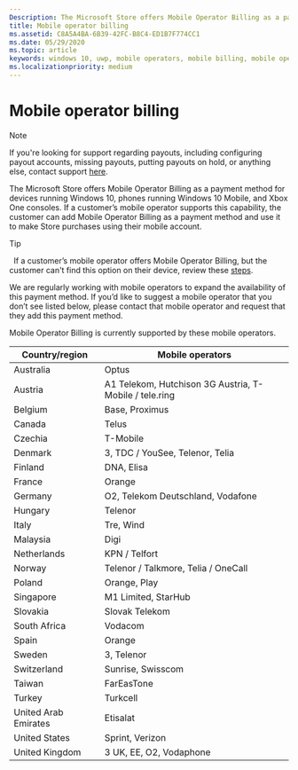 ```yaml
---
Description: The Microsoft Store offers Mobile Operator Billing as a payment method for mobile operators who support this capability.
title: Mobile operator billing
ms.assetid: C8A5A4BA-6B39-42FC-B8C4-ED1B7F774CC1
ms.date: 05/29/2020
ms.topic: article
keywords: windows 10, uwp, mobile operators, mobile billing, mobile operator billing
ms.localizationpriority: medium
---
```


# Mobile operator billing

> [!NOTE]
> If you're looking for support regarding payouts, including configuring payout accounts, missing payouts, putting payouts on hold, or anything else, contact support [here](https://developer.microsoft.com/windows/support).

The Microsoft Store offers Mobile Operator Billing as a payment method for devices running Windows 10, phones running Windows 10 Mobile, and Xbox One consoles. If a customer’s mobile operator supports this capability, the customer can add Mobile Operator Billing as a payment method and use it to make Store purchases using their mobile account.

> [!TIP]
>  If a customer’s mobile operator offers Mobile Operator Billing, but the customer can't find this option on their device, review these [steps](https://support.microsoft.com/instantanswers/b25d6dd6-fb8b-3710-1e13-4d30eb01b51f).

We are regularly working with mobile operators to expand the availability of this payment method. If you’d like to suggest a mobile operator that you don’t see listed below, please contact that mobile operator and request that they add this payment method.

Mobile Operator Billing is currently supported by these mobile operators.

| Country/region       | Mobile operators                                        |
|----------------------|---------------------------------------------------------|
| Australia            | Optus                                                   |
| Austria              | A1 Telekom, Hutchison 3G Austria, T-Mobile / tele.ring  |
| Belgium              | Base, Proximus                                          |
| Canada               | Telus                                                   |
| Czechia              | T-Mobile                                                |
| Denmark              | 3, TDC / YouSee, Telenor, Telia                         |
| Finland              | DNA, Elisa                                              |
| France               | Orange                                                  |
| Germany              | O2, Telekom Deutschland, Vodafone                       |
| Hungary              | Telenor                                                 |
| Italy                | Tre, Wind                                               |
| Malaysia             | Digi                                                    |
| Netherlands          | KPN / Telfort                                           |
| Norway               | Telenor / Talkmore, Telia / OneCall                     |
| Poland               | Orange, Play                                            |
| Singapore            | M1 Limited, StarHub                                     |
| Slovakia             | Slovak Telekom                                          |
| South Africa         | Vodacom                                                 |
| Spain                | Orange                                                  |
| Sweden               | 3, Telenor                                              |
| Switzerland          | Sunrise, Swisscom                                       |
| Taiwan               | FarEasTone                                              |
| Turkey               | Turkcell                                                |
| United Arab Emirates | Etisalat                                                |
| United States        | Sprint, Verizon                                         |
| United Kingdom       | 3 UK, EE, O2, Vodaphone                                 |
